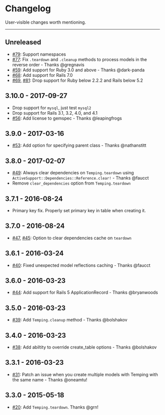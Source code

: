 # Changelog

User-visible changes worth mentioning.

---

## Unreleased
- [#79](https://github.com/jpignata/temping/pull/79): Support namespaces
- [#77](https://github.com/jpignata/temping/pull/77): Fix `.teardown` and `.cleanup` methods to process 
models in the reverse order  - Thanks @gregnavis
- [#59](https://github.com/jpignata/temping/pull/59): Add support for Ruby 3.0 and above - Thanks @dark-panda
- [#68](https://github.com/jpignata/temping/pull/68): Add support for Rails 7.0
- [#69](https://github.com/jpignata/temping/pull/69), 
[#81](https://github.com/jpignata/temping/pull/81): 
Drop support for Ruby below 2.2.2 and Rails below 5.2

## 3.10.0 - 2017-09-27
- Drop support for `mysql`, just test `mysql2`
- Drop support for Rails 3.1, 3.2, 4.0, and 4.1
- [#56](https://github.com/jpignata/temping/pull/56): Add license to gemspec - Thanks @leapingfrogs

## 3.9.0 - 2017-03-16
- [#53](https://github.com/jpignata/temping/pull/53): Add option for specifying parent class - Thanks @nathanstitt

## 3.8.0 - 2017-02-07
- [#49](https://github.com/jpignata/temping/pull/49): Always clear dependencies on `Temping.teardown` using 
  `ActiveSupport::Dependencies::Reference.clear!` - Thanks @faucct
- Remove `clear_dependencies` option from `Temping.teardown`

## 3.7.1 - 2016-08-24
- Primary key fix. Properly set primary key in table when creating it.

## 3.7.0 - 2016-08-24
- [#47](https://github.com/jpignata/temping/pull/47),
[#45](https://github.com/jpignata/temping/pull/45): 
Option to clear dependencies cache on `teardown`

## 3.6.1 - 2016-03-24
- [#40](https://github.com/jpignata/temping/pull/40): Fixed unexpected model reflections caching - Thanks @faucct

## 3.6.0 - 2016-03-23
- [#44](https://github.com/jpignata/temping/pull/44): Add support for Rails 5 ApplicationRecord - Thanks @bryanwoods

## 3.5.0 - 2016-03-23
- [#39](https://github.com/jpignata/temping/pull/39): Add `Temping.cleanup` method - Thanks @bolshakov

## 3.4.0 - 2016-03-23
- [#38](https://github.com/jpignata/temping/pull/38): Add abiltity to override create_table options - Thanks @bolshakov

## 3.3.1 - 2016-03-23
- [#31](https://github.com/jpignata/temping/pull/31): Patch an issue when you create multiple models with Temping with the same name - Thanks @oneamtu!

## 3.3.0 - 2015-05-18
- [#20](https://github.com/jpignata/temping/pull/20): Add `Temping.teardown`. Thanks @grn!
